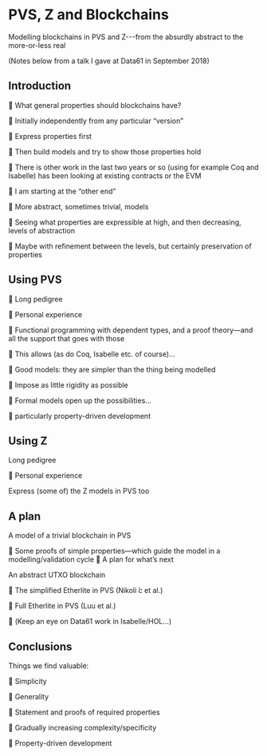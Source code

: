 # PVS, Z and Blockchains
Modelling blockchains in PVS and Z---from the absurdly abstract to the more-or-less real

(Notes below from a talk I gave at Data61 in September 2018)


Introduction
------------

􏰀 What general properties should blockchains have?

􏰀 Initially independently from any particular “version”

􏰀 Express properties first

􏰀 Then build models and try to show those properties hold

􏰀 There is other work in the last two years or so (using for example Coq and Isabelle) has been looking at existing contracts or the EVM

􏰀 I am starting at the “other end”

􏰀 More abstract, sometimes trivial, models

􏰀 Seeing what properties are expressible at high, and then
decreasing, levels of abstraction

􏰀 Maybe with refinement between the levels, but certainly
preservation of properties


Using PVS
---------

􏰀 Long pedigree

􏰀 Personal experience

􏰀 Functional programming with dependent types, and a proof theory—and all the support that goes with those

􏰀 This allows (as do Coq, Isabelle etc. of course)...

􏰀 Good models: they are simpler than the thing being modelled

􏰀 Impose as little rigidity as possible

􏰀 Formal models open up the possibilities...

􏰀 particularly property-driven development

Using Z
-------

Long pedigree

􏰀 Personal experience

Express (some of) the Z models in PVS too


A plan
------

A model of a trivial blockchain in PVS

􏰀 Some proofs of simple properties—which guide the model in a
modelling/validation cycle 􏰀 A plan for what’s next

An abstract UTXO blockchain

􏰀 The simplified Etherlite in PVS (Nikoli ́c et al.)

􏰀 Full Etherlite in PVS (Luu et al.)

􏰀 (Keep an eye on Data61 work in Isabelle/HOL...)


Conclusions
-----------

Things we find valuable:

􏰀 Simplicity

􏰀 Generality

􏰀 Statement and proofs of required properties

􏰀 Gradually increasing complexity/specificity

􏰀 Property-driven development
